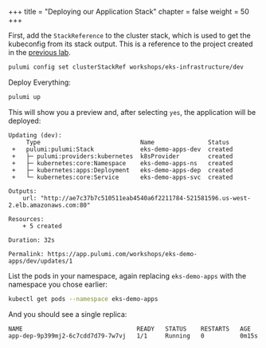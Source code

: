 +++
title = "Deploying our Application Stack"
chapter = false
weight = 50
+++

First, add the `StackReference` to the cluster stack, which is used to get the kubeconfig
from its stack output. This is a reference to the project created in the [previous lab]().

```bash
pulumi config set clusterStackRef workshops/eks-infrastructure/dev
```

Deploy Everything:

```bash
pulumi up
```

This will show you a preview and, after selecting `yes`, the application will be deployed:

```
Updating (dev):
     Type                            Name               Status
 +   pulumi:pulumi:Stack             eks-demo-apps-dev  created
 +   ├─ pulumi:providers:kubernetes  k8sProvider        created
 +   ├─ kubernetes:core:Namespace    eks-demo-apps-ns   created
 +   ├─ kubernetes:apps:Deployment   eks-demo-apps-dep  created
 +   └─ kubernetes:core:Service      eks-demo-apps-svc  created

Outputs:
    url: "http://ae7c37b7c510511eab4540a6f2211784-521581596.us-west-2.elb.amazonaws.com:80"

Resources:
    + 5 created

Duration: 32s

Permalink: https://app.pulumi.com/workshops/eks-demo-apps/dev/updates/1
```

List the pods in your namespace, again replacing `eks-demo-apps` with the namespace you chose earlier:

```bash
kubectl get pods --namespace eks-demo-apps
```

And you should see a single replica:

```
NAME                                READY   STATUS    RESTARTS   AGE
app-dep-9p399mj2-6c7cdd7d79-7w7vj   1/1     Running   0          0m15s
```
